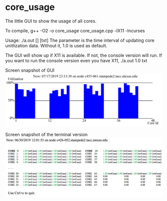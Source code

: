# core_usage
The little GUI to show the usage of all cores. 

To compile, 
g++ -O2 -o core_usage core_usage.cpp -lX11 -lncurses

Usage: ./a.out [<int>] [txt]
The parameter <int> is the time interval of updating core unitlization data. Without it, 1.0 is used as default. 

The GUI will show up if X11 is available. If not, the console version will run. If you want to run the console version even you have X11, 
       ./a.out 1.0 txt

Screen snapshot of GUI
![Alt text](core_usage_skx_gui.png?raw=true "Screen snapshot of GUI")

Screen snapshot of the terminal version
![Alt text](core_usage_ter.png?raw=true "Screen snapshot of terminal version")
